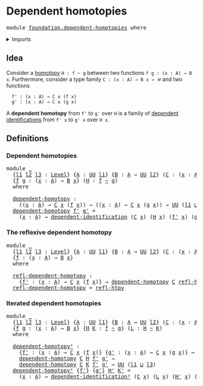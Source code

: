 # Dependent homotopies

<pre class="Agda"><a id="33" class="Keyword">module</a> <a id="40" href="foundation.dependent-homotopies.html" class="Module">foundation.dependent-homotopies</a> <a id="72" class="Keyword">where</a>
</pre>
<details><summary>Imports</summary>

<pre class="Agda"><a id="128" class="Keyword">open</a> <a id="133" class="Keyword">import</a> <a id="140" href="foundation.universe-levels.html" class="Module">foundation.universe-levels</a>

<a id="168" class="Keyword">open</a> <a id="173" class="Keyword">import</a> <a id="180" href="foundation-core.dependent-identifications.html" class="Module">foundation-core.dependent-identifications</a>
<a id="222" class="Keyword">open</a> <a id="227" class="Keyword">import</a> <a id="234" href="foundation-core.homotopies.html" class="Module">foundation-core.homotopies</a>
</pre>
</details>

## Idea

Consider a [homotopy](foundation-core.homotopies.md) `H : f ~ g` between two
functions `f g : (x : A) → B x`. Furthermore, consider a type family
`C : (x : A) → B x → 𝒰` and two functions

```text
  f' : (x : A) → C x (f x)
  g' : (x : A) → C x (g x)
```

A **dependent homotopy** from `f'` to `g'` over `H` is a family of
[dependent identifications](foundation-core.dependent-identifications.md) from
`f' x` to `g' x` over `H x`.

## Definitions

### Dependent homotopies

<pre class="Agda"><a id="769" class="Keyword">module</a> <a id="776" href="foundation.dependent-homotopies.html#776" class="Module">_</a>
  <a id="780" class="Symbol">{</a><a id="781" href="foundation.dependent-homotopies.html#781" class="Bound">l1</a> <a id="784" href="foundation.dependent-homotopies.html#784" class="Bound">l2</a> <a id="787" href="foundation.dependent-homotopies.html#787" class="Bound">l3</a> <a id="790" class="Symbol">:</a> <a id="792" href="Agda.Primitive.html#742" class="Postulate">Level</a><a id="797" class="Symbol">}</a> <a id="799" class="Symbol">{</a><a id="800" href="foundation.dependent-homotopies.html#800" class="Bound">A</a> <a id="802" class="Symbol">:</a> <a id="804" href="Agda.Primitive.html#388" class="Primitive">UU</a> <a id="807" href="foundation.dependent-homotopies.html#781" class="Bound">l1</a><a id="809" class="Symbol">}</a> <a id="811" class="Symbol">{</a><a id="812" href="foundation.dependent-homotopies.html#812" class="Bound">B</a> <a id="814" class="Symbol">:</a> <a id="816" href="foundation.dependent-homotopies.html#800" class="Bound">A</a> <a id="818" class="Symbol">→</a> <a id="820" href="Agda.Primitive.html#388" class="Primitive">UU</a> <a id="823" href="foundation.dependent-homotopies.html#784" class="Bound">l2</a><a id="825" class="Symbol">}</a> <a id="827" class="Symbol">(</a><a id="828" href="foundation.dependent-homotopies.html#828" class="Bound">C</a> <a id="830" class="Symbol">:</a> <a id="832" class="Symbol">(</a><a id="833" href="foundation.dependent-homotopies.html#833" class="Bound">x</a> <a id="835" class="Symbol">:</a> <a id="837" href="foundation.dependent-homotopies.html#800" class="Bound">A</a><a id="838" class="Symbol">)</a> <a id="840" class="Symbol">→</a> <a id="842" href="foundation.dependent-homotopies.html#812" class="Bound">B</a> <a id="844" href="foundation.dependent-homotopies.html#833" class="Bound">x</a> <a id="846" class="Symbol">→</a> <a id="848" href="Agda.Primitive.html#388" class="Primitive">UU</a> <a id="851" href="foundation.dependent-homotopies.html#787" class="Bound">l3</a><a id="853" class="Symbol">)</a>
  <a id="857" class="Symbol">{</a><a id="858" href="foundation.dependent-homotopies.html#858" class="Bound">f</a> <a id="860" href="foundation.dependent-homotopies.html#860" class="Bound">g</a> <a id="862" class="Symbol">:</a> <a id="864" class="Symbol">(</a><a id="865" href="foundation.dependent-homotopies.html#865" class="Bound">x</a> <a id="867" class="Symbol">:</a> <a id="869" href="foundation.dependent-homotopies.html#800" class="Bound">A</a><a id="870" class="Symbol">)</a> <a id="872" class="Symbol">→</a> <a id="874" href="foundation.dependent-homotopies.html#812" class="Bound">B</a> <a id="876" href="foundation.dependent-homotopies.html#865" class="Bound">x</a><a id="877" class="Symbol">}</a> <a id="879" class="Symbol">(</a><a id="880" href="foundation.dependent-homotopies.html#880" class="Bound">H</a> <a id="882" class="Symbol">:</a> <a id="884" href="foundation.dependent-homotopies.html#858" class="Bound">f</a> <a id="886" href="foundation-core.homotopies.html#2717" class="Function Operator">~</a> <a id="888" href="foundation.dependent-homotopies.html#860" class="Bound">g</a><a id="889" class="Symbol">)</a>
  <a id="893" class="Keyword">where</a>

  <a id="902" href="foundation.dependent-homotopies.html#902" class="Function">dependent-homotopy</a> <a id="921" class="Symbol">:</a>
    <a id="927" class="Symbol">((</a><a id="929" href="foundation.dependent-homotopies.html#929" class="Bound">x</a> <a id="931" class="Symbol">:</a> <a id="933" href="foundation.dependent-homotopies.html#800" class="Bound">A</a><a id="934" class="Symbol">)</a> <a id="936" class="Symbol">→</a> <a id="938" href="foundation.dependent-homotopies.html#828" class="Bound">C</a> <a id="940" href="foundation.dependent-homotopies.html#929" class="Bound">x</a> <a id="942" class="Symbol">(</a><a id="943" href="foundation.dependent-homotopies.html#858" class="Bound">f</a> <a id="945" href="foundation.dependent-homotopies.html#929" class="Bound">x</a><a id="946" class="Symbol">))</a> <a id="949" class="Symbol">→</a> <a id="951" class="Symbol">((</a><a id="953" href="foundation.dependent-homotopies.html#953" class="Bound">x</a> <a id="955" class="Symbol">:</a> <a id="957" href="foundation.dependent-homotopies.html#800" class="Bound">A</a><a id="958" class="Symbol">)</a> <a id="960" class="Symbol">→</a> <a id="962" href="foundation.dependent-homotopies.html#828" class="Bound">C</a> <a id="964" href="foundation.dependent-homotopies.html#953" class="Bound">x</a> <a id="966" class="Symbol">(</a><a id="967" href="foundation.dependent-homotopies.html#860" class="Bound">g</a> <a id="969" href="foundation.dependent-homotopies.html#953" class="Bound">x</a><a id="970" class="Symbol">))</a> <a id="973" class="Symbol">→</a> <a id="975" href="Agda.Primitive.html#388" class="Primitive">UU</a> <a id="978" class="Symbol">(</a><a id="979" href="foundation.dependent-homotopies.html#781" class="Bound">l1</a> <a id="982" href="Agda.Primitive.html#961" class="Primitive Operator">⊔</a> <a id="984" href="foundation.dependent-homotopies.html#787" class="Bound">l3</a><a id="986" class="Symbol">)</a>
  <a id="990" href="foundation.dependent-homotopies.html#902" class="Function">dependent-homotopy</a> <a id="1009" href="foundation.dependent-homotopies.html#1009" class="Bound">f&#39;</a> <a id="1012" href="foundation.dependent-homotopies.html#1012" class="Bound">g&#39;</a> <a id="1015" class="Symbol">=</a>
    <a id="1021" class="Symbol">(</a><a id="1022" href="foundation.dependent-homotopies.html#1022" class="Bound">x</a> <a id="1024" class="Symbol">:</a> <a id="1026" href="foundation.dependent-homotopies.html#800" class="Bound">A</a><a id="1027" class="Symbol">)</a> <a id="1029" class="Symbol">→</a> <a id="1031" href="foundation-core.dependent-identifications.html#964" class="Function">dependent-identification</a> <a id="1056" class="Symbol">(</a><a id="1057" href="foundation.dependent-homotopies.html#828" class="Bound">C</a> <a id="1059" href="foundation.dependent-homotopies.html#1022" class="Bound">x</a><a id="1060" class="Symbol">)</a> <a id="1062" class="Symbol">(</a><a id="1063" href="foundation.dependent-homotopies.html#880" class="Bound">H</a> <a id="1065" href="foundation.dependent-homotopies.html#1022" class="Bound">x</a><a id="1066" class="Symbol">)</a> <a id="1068" class="Symbol">(</a><a id="1069" href="foundation.dependent-homotopies.html#1009" class="Bound">f&#39;</a> <a id="1072" href="foundation.dependent-homotopies.html#1022" class="Bound">x</a><a id="1073" class="Symbol">)</a> <a id="1075" class="Symbol">(</a><a id="1076" href="foundation.dependent-homotopies.html#1012" class="Bound">g&#39;</a> <a id="1079" href="foundation.dependent-homotopies.html#1022" class="Bound">x</a><a id="1080" class="Symbol">)</a>
</pre>
### The reflexive dependent homotopy

<pre class="Agda"><a id="1133" class="Keyword">module</a> <a id="1140" href="foundation.dependent-homotopies.html#1140" class="Module">_</a>
  <a id="1144" class="Symbol">{</a><a id="1145" href="foundation.dependent-homotopies.html#1145" class="Bound">l1</a> <a id="1148" href="foundation.dependent-homotopies.html#1148" class="Bound">l2</a> <a id="1151" href="foundation.dependent-homotopies.html#1151" class="Bound">l3</a> <a id="1154" class="Symbol">:</a> <a id="1156" href="Agda.Primitive.html#742" class="Postulate">Level</a><a id="1161" class="Symbol">}</a> <a id="1163" class="Symbol">{</a><a id="1164" href="foundation.dependent-homotopies.html#1164" class="Bound">A</a> <a id="1166" class="Symbol">:</a> <a id="1168" href="Agda.Primitive.html#388" class="Primitive">UU</a> <a id="1171" href="foundation.dependent-homotopies.html#1145" class="Bound">l1</a><a id="1173" class="Symbol">}</a> <a id="1175" class="Symbol">{</a><a id="1176" href="foundation.dependent-homotopies.html#1176" class="Bound">B</a> <a id="1178" class="Symbol">:</a> <a id="1180" href="foundation.dependent-homotopies.html#1164" class="Bound">A</a> <a id="1182" class="Symbol">→</a> <a id="1184" href="Agda.Primitive.html#388" class="Primitive">UU</a> <a id="1187" href="foundation.dependent-homotopies.html#1148" class="Bound">l2</a><a id="1189" class="Symbol">}</a> <a id="1191" class="Symbol">(</a><a id="1192" href="foundation.dependent-homotopies.html#1192" class="Bound">C</a> <a id="1194" class="Symbol">:</a> <a id="1196" class="Symbol">(</a><a id="1197" href="foundation.dependent-homotopies.html#1197" class="Bound">x</a> <a id="1199" class="Symbol">:</a> <a id="1201" href="foundation.dependent-homotopies.html#1164" class="Bound">A</a><a id="1202" class="Symbol">)</a> <a id="1204" class="Symbol">→</a> <a id="1206" href="foundation.dependent-homotopies.html#1176" class="Bound">B</a> <a id="1208" href="foundation.dependent-homotopies.html#1197" class="Bound">x</a> <a id="1210" class="Symbol">→</a> <a id="1212" href="Agda.Primitive.html#388" class="Primitive">UU</a> <a id="1215" href="foundation.dependent-homotopies.html#1151" class="Bound">l3</a><a id="1217" class="Symbol">)</a>
  <a id="1221" class="Symbol">{</a><a id="1222" href="foundation.dependent-homotopies.html#1222" class="Bound">f</a> <a id="1224" class="Symbol">:</a> <a id="1226" class="Symbol">(</a><a id="1227" href="foundation.dependent-homotopies.html#1227" class="Bound">x</a> <a id="1229" class="Symbol">:</a> <a id="1231" href="foundation.dependent-homotopies.html#1164" class="Bound">A</a><a id="1232" class="Symbol">)</a> <a id="1234" class="Symbol">→</a> <a id="1236" href="foundation.dependent-homotopies.html#1176" class="Bound">B</a> <a id="1238" href="foundation.dependent-homotopies.html#1227" class="Bound">x</a><a id="1239" class="Symbol">}</a>
  <a id="1243" class="Keyword">where</a>

  <a id="1252" href="foundation.dependent-homotopies.html#1252" class="Function">refl-dependent-homotopy</a> <a id="1276" class="Symbol">:</a>
    <a id="1282" class="Symbol">{</a><a id="1283" href="foundation.dependent-homotopies.html#1283" class="Bound">f&#39;</a> <a id="1286" class="Symbol">:</a> <a id="1288" class="Symbol">(</a><a id="1289" href="foundation.dependent-homotopies.html#1289" class="Bound">x</a> <a id="1291" class="Symbol">:</a> <a id="1293" href="foundation.dependent-homotopies.html#1164" class="Bound">A</a><a id="1294" class="Symbol">)</a> <a id="1296" class="Symbol">→</a> <a id="1298" href="foundation.dependent-homotopies.html#1192" class="Bound">C</a> <a id="1300" href="foundation.dependent-homotopies.html#1289" class="Bound">x</a> <a id="1302" class="Symbol">(</a><a id="1303" href="foundation.dependent-homotopies.html#1222" class="Bound">f</a> <a id="1305" href="foundation.dependent-homotopies.html#1289" class="Bound">x</a><a id="1306" class="Symbol">)}</a> <a id="1309" class="Symbol">→</a> <a id="1311" href="foundation.dependent-homotopies.html#902" class="Function">dependent-homotopy</a> <a id="1330" href="foundation.dependent-homotopies.html#1192" class="Bound">C</a> <a id="1332" href="foundation-core.homotopies.html#2906" class="Function">refl-htpy</a> <a id="1342" href="foundation.dependent-homotopies.html#1283" class="Bound">f&#39;</a> <a id="1345" href="foundation.dependent-homotopies.html#1283" class="Bound">f&#39;</a>
  <a id="1350" href="foundation.dependent-homotopies.html#1252" class="Function">refl-dependent-homotopy</a> <a id="1374" class="Symbol">=</a> <a id="1376" href="foundation-core.homotopies.html#2906" class="Function">refl-htpy</a>
</pre>
### Iterated dependent homotopies

<pre class="Agda"><a id="1434" class="Keyword">module</a> <a id="1441" href="foundation.dependent-homotopies.html#1441" class="Module">_</a>
  <a id="1445" class="Symbol">{</a><a id="1446" href="foundation.dependent-homotopies.html#1446" class="Bound">l1</a> <a id="1449" href="foundation.dependent-homotopies.html#1449" class="Bound">l2</a> <a id="1452" href="foundation.dependent-homotopies.html#1452" class="Bound">l3</a> <a id="1455" class="Symbol">:</a> <a id="1457" href="Agda.Primitive.html#742" class="Postulate">Level</a><a id="1462" class="Symbol">}</a> <a id="1464" class="Symbol">{</a><a id="1465" href="foundation.dependent-homotopies.html#1465" class="Bound">A</a> <a id="1467" class="Symbol">:</a> <a id="1469" href="Agda.Primitive.html#388" class="Primitive">UU</a> <a id="1472" href="foundation.dependent-homotopies.html#1446" class="Bound">l1</a><a id="1474" class="Symbol">}</a> <a id="1476" class="Symbol">{</a><a id="1477" href="foundation.dependent-homotopies.html#1477" class="Bound">B</a> <a id="1479" class="Symbol">:</a> <a id="1481" href="foundation.dependent-homotopies.html#1465" class="Bound">A</a> <a id="1483" class="Symbol">→</a> <a id="1485" href="Agda.Primitive.html#388" class="Primitive">UU</a> <a id="1488" href="foundation.dependent-homotopies.html#1449" class="Bound">l2</a><a id="1490" class="Symbol">}</a> <a id="1492" class="Symbol">(</a><a id="1493" href="foundation.dependent-homotopies.html#1493" class="Bound">C</a> <a id="1495" class="Symbol">:</a> <a id="1497" class="Symbol">(</a><a id="1498" href="foundation.dependent-homotopies.html#1498" class="Bound">x</a> <a id="1500" class="Symbol">:</a> <a id="1502" href="foundation.dependent-homotopies.html#1465" class="Bound">A</a><a id="1503" class="Symbol">)</a> <a id="1505" class="Symbol">→</a> <a id="1507" href="foundation.dependent-homotopies.html#1477" class="Bound">B</a> <a id="1509" href="foundation.dependent-homotopies.html#1498" class="Bound">x</a> <a id="1511" class="Symbol">→</a> <a id="1513" href="Agda.Primitive.html#388" class="Primitive">UU</a> <a id="1516" href="foundation.dependent-homotopies.html#1452" class="Bound">l3</a><a id="1518" class="Symbol">)</a>
  <a id="1522" class="Symbol">{</a><a id="1523" href="foundation.dependent-homotopies.html#1523" class="Bound">f</a> <a id="1525" href="foundation.dependent-homotopies.html#1525" class="Bound">g</a> <a id="1527" class="Symbol">:</a> <a id="1529" class="Symbol">(</a><a id="1530" href="foundation.dependent-homotopies.html#1530" class="Bound">x</a> <a id="1532" class="Symbol">:</a> <a id="1534" href="foundation.dependent-homotopies.html#1465" class="Bound">A</a><a id="1535" class="Symbol">)</a> <a id="1537" class="Symbol">→</a> <a id="1539" href="foundation.dependent-homotopies.html#1477" class="Bound">B</a> <a id="1541" href="foundation.dependent-homotopies.html#1530" class="Bound">x</a><a id="1542" class="Symbol">}</a> <a id="1544" class="Symbol">{</a><a id="1545" href="foundation.dependent-homotopies.html#1545" class="Bound">H</a> <a id="1547" href="foundation.dependent-homotopies.html#1547" class="Bound">K</a> <a id="1549" class="Symbol">:</a> <a id="1551" href="foundation.dependent-homotopies.html#1523" class="Bound">f</a> <a id="1553" href="foundation-core.homotopies.html#2717" class="Function Operator">~</a> <a id="1555" href="foundation.dependent-homotopies.html#1525" class="Bound">g</a><a id="1556" class="Symbol">}</a> <a id="1558" class="Symbol">(</a><a id="1559" href="foundation.dependent-homotopies.html#1559" class="Bound">L</a> <a id="1561" class="Symbol">:</a> <a id="1563" href="foundation.dependent-homotopies.html#1545" class="Bound">H</a> <a id="1565" href="foundation-core.homotopies.html#2717" class="Function Operator">~</a> <a id="1567" href="foundation.dependent-homotopies.html#1547" class="Bound">K</a><a id="1568" class="Symbol">)</a>
  <a id="1572" class="Keyword">where</a>

  <a id="1581" href="foundation.dependent-homotopies.html#1581" class="Function">dependent-homotopy²</a> <a id="1601" class="Symbol">:</a>
    <a id="1607" class="Symbol">{</a><a id="1608" href="foundation.dependent-homotopies.html#1608" class="Bound">f&#39;</a> <a id="1611" class="Symbol">:</a> <a id="1613" class="Symbol">(</a><a id="1614" href="foundation.dependent-homotopies.html#1614" class="Bound">x</a> <a id="1616" class="Symbol">:</a> <a id="1618" href="foundation.dependent-homotopies.html#1465" class="Bound">A</a><a id="1619" class="Symbol">)</a> <a id="1621" class="Symbol">→</a> <a id="1623" href="foundation.dependent-homotopies.html#1493" class="Bound">C</a> <a id="1625" href="foundation.dependent-homotopies.html#1614" class="Bound">x</a> <a id="1627" class="Symbol">(</a><a id="1628" href="foundation.dependent-homotopies.html#1523" class="Bound">f</a> <a id="1630" href="foundation.dependent-homotopies.html#1614" class="Bound">x</a><a id="1631" class="Symbol">)}</a> <a id="1634" class="Symbol">{</a><a id="1635" href="foundation.dependent-homotopies.html#1635" class="Bound">g&#39;</a> <a id="1638" class="Symbol">:</a> <a id="1640" class="Symbol">(</a><a id="1641" href="foundation.dependent-homotopies.html#1641" class="Bound">x</a> <a id="1643" class="Symbol">:</a> <a id="1645" href="foundation.dependent-homotopies.html#1465" class="Bound">A</a><a id="1646" class="Symbol">)</a> <a id="1648" class="Symbol">→</a> <a id="1650" href="foundation.dependent-homotopies.html#1493" class="Bound">C</a> <a id="1652" href="foundation.dependent-homotopies.html#1641" class="Bound">x</a> <a id="1654" class="Symbol">(</a><a id="1655" href="foundation.dependent-homotopies.html#1525" class="Bound">g</a> <a id="1657" href="foundation.dependent-homotopies.html#1641" class="Bound">x</a><a id="1658" class="Symbol">)}</a> <a id="1661" class="Symbol">→</a>
    <a id="1667" href="foundation.dependent-homotopies.html#902" class="Function">dependent-homotopy</a> <a id="1686" href="foundation.dependent-homotopies.html#1493" class="Bound">C</a> <a id="1688" href="foundation.dependent-homotopies.html#1545" class="Bound">H</a> <a id="1690" href="foundation.dependent-homotopies.html#1608" class="Bound">f&#39;</a> <a id="1693" href="foundation.dependent-homotopies.html#1635" class="Bound">g&#39;</a> <a id="1696" class="Symbol">→</a>
    <a id="1702" href="foundation.dependent-homotopies.html#902" class="Function">dependent-homotopy</a> <a id="1721" href="foundation.dependent-homotopies.html#1493" class="Bound">C</a> <a id="1723" href="foundation.dependent-homotopies.html#1547" class="Bound">K</a> <a id="1725" href="foundation.dependent-homotopies.html#1608" class="Bound">f&#39;</a> <a id="1728" href="foundation.dependent-homotopies.html#1635" class="Bound">g&#39;</a> <a id="1731" class="Symbol">→</a> <a id="1733" href="Agda.Primitive.html#388" class="Primitive">UU</a> <a id="1736" class="Symbol">(</a><a id="1737" href="foundation.dependent-homotopies.html#1446" class="Bound">l1</a> <a id="1740" href="Agda.Primitive.html#961" class="Primitive Operator">⊔</a> <a id="1742" href="foundation.dependent-homotopies.html#1452" class="Bound">l3</a><a id="1744" class="Symbol">)</a>
  <a id="1748" href="foundation.dependent-homotopies.html#1581" class="Function">dependent-homotopy²</a> <a id="1768" class="Symbol">{</a><a id="1769" href="foundation.dependent-homotopies.html#1769" class="Bound">f&#39;</a><a id="1771" class="Symbol">}</a> <a id="1773" class="Symbol">{</a><a id="1774" href="foundation.dependent-homotopies.html#1774" class="Bound">g&#39;</a><a id="1776" class="Symbol">}</a> <a id="1778" href="foundation.dependent-homotopies.html#1778" class="Bound">H&#39;</a> <a id="1781" href="foundation.dependent-homotopies.html#1781" class="Bound">K&#39;</a> <a id="1784" class="Symbol">=</a>
    <a id="1790" class="Symbol">(</a><a id="1791" href="foundation.dependent-homotopies.html#1791" class="Bound">x</a> <a id="1793" class="Symbol">:</a> <a id="1795" href="foundation.dependent-homotopies.html#1465" class="Bound">A</a><a id="1796" class="Symbol">)</a> <a id="1798" class="Symbol">→</a> <a id="1800" href="foundation-core.dependent-identifications.html#1429" class="Function">dependent-identification²</a> <a id="1826" class="Symbol">(</a><a id="1827" href="foundation.dependent-homotopies.html#1493" class="Bound">C</a> <a id="1829" href="foundation.dependent-homotopies.html#1791" class="Bound">x</a><a id="1830" class="Symbol">)</a> <a id="1832" class="Symbol">(</a><a id="1833" href="foundation.dependent-homotopies.html#1559" class="Bound">L</a> <a id="1835" href="foundation.dependent-homotopies.html#1791" class="Bound">x</a><a id="1836" class="Symbol">)</a> <a id="1838" class="Symbol">(</a><a id="1839" href="foundation.dependent-homotopies.html#1778" class="Bound">H&#39;</a> <a id="1842" href="foundation.dependent-homotopies.html#1791" class="Bound">x</a><a id="1843" class="Symbol">)</a> <a id="1845" class="Symbol">(</a><a id="1846" href="foundation.dependent-homotopies.html#1781" class="Bound">K&#39;</a> <a id="1849" href="foundation.dependent-homotopies.html#1791" class="Bound">x</a><a id="1850" class="Symbol">)</a>
</pre>